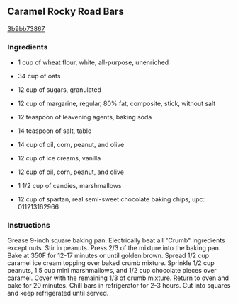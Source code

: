 ## Caramel Rocky Road Bars

[3b9bb73867](http://www.food.com/recipe/caramel-rocky-road-bars-129743)

### Ingredients

 - 1 cup of wheat flour, white, all-purpose, unenriched

 - 34 cup of oats

 - 12 cup of sugars, granulated

 - 12 cup of margarine, regular, 80% fat, composite, stick, without salt

 - 12 teaspoon of leavening agents, baking soda

 - 14 teaspoon of salt, table

 - 14 cup of oil, corn, peanut, and olive

 - 12 cup of ice creams, vanilla

 - 12 cup of oil, corn, peanut, and olive

 - 1 1/2 cup of candies, marshmallows

 - 12 cup of spartan, real semi-sweet chocolate baking chips, upc: 011213162966

### Instructions

Grease 9-inch square baking pan. Electrically beat all "Crumb" ingredients except nuts. Stir in peanuts. Press 2/3 of the mixture into the baking pan. Bake at 350F for 12-17 minutes or until golden brown. Spread 1/2 cup caramel ice cream topping over baked crumb mixture. Sprinkle 1/2 cup peanuts, 1.5 cup mini marshmallows, and 1/2 cup chocolate pieces over caramel. Cover with the remaining 1/3 of crumb mixture. Return to oven and bake for 20 minutes. Chill bars in refrigerator for 2-3 hours. Cut into squares and keep refrigerated until served.